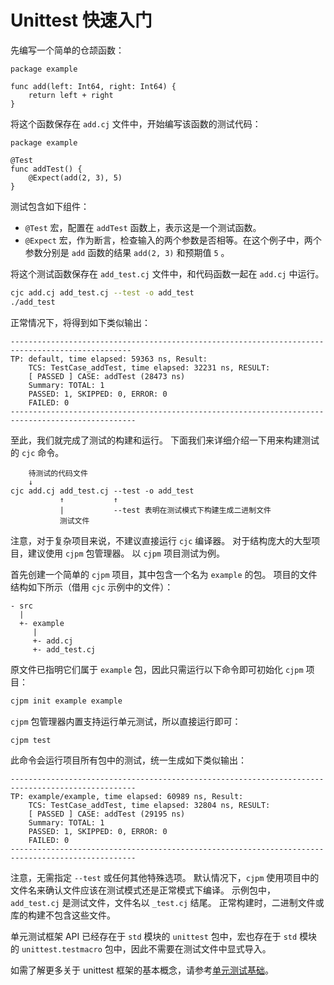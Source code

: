 # Unittest 快速入门

先编写一个简单的仓颉函数：

<!--compile-->
```cangjie
package example

func add(left: Int64, right: Int64) {
    return left + right
}
```

将这个函数保存在 `add.cj` 文件中，开始编写该函数的测试代码：

<!--compile-->
```cangjie
package example

@Test
func addTest() {
    @Expect(add(2, 3), 5)
}
```

测试包含如下组件：

- `@Test` 宏，配置在 `addTest` 函数上，表示这是一个测试函数。
- `@Expect` 宏，作为断言，检查输入的两个参数是否相等。在这个例子中，两个参数分别是 `add` 函数的结果 `add(2, 3)` 和预期值 `5` 。

将这个测试函数保存在 `add_test.cj` 文件中，和代码函数一起在 `add.cj` 中运行。

```bash
cjc add.cj add_test.cj --test -o add_test
./add_test
```

正常情况下，将得到如下类似输出：

```text
-------------------------------------------------------------------------------------------------
TP: default, time elapsed: 59363 ns, Result:
    TCS: TestCase_addTest, time elapsed: 32231 ns, RESULT:
    [ PASSED ] CASE: addTest (28473 ns)
    Summary: TOTAL: 1
    PASSED: 1, SKIPPED: 0, ERROR: 0
    FAILED: 0
--------------------------------------------------------------------------------------------------
```

至此，我们就完成了测试的构建和运行。
下面我们来详细介绍一下用来构建测试的 `cjc` 命令。

```text
    待测试的代码文件
    ↓
cjc add.cj add_test.cj --test -o add_test
           ↑           ↑
           |           --test 表明在测试模式下构建生成二进制文件
           测试文件
```

注意，对于复杂项目来说，不建议直接运行 `cjc` 编译器。
对于结构庞大的大型项目，建议使用 `cjpm` 包管理器。
以 `cjpm` 项目测试为例。

首先创建一个简单的 `cjpm` 项目，其中包含一个名为 `example` 的包。
项目的文件结构如下所示（借用 `cjc` 示例中的文件）：

```text
- src
  |
  +- example
     |
     +- add.cj
     +- add_test.cj
```

原文件已指明它们属于 `example` 包，因此只需运行以下命令即可初始化 `cjpm` 项目：

```bash
cjpm init example example
```

`cjpm` 包管理器内置支持运行单元测试，所以直接运行即可：

```bash
cjpm test
```

此命令会运行项目所有包中的测试，统一生成如下类似输出：

```text
--------------------------------------------------------------------------------------------------
TP: example/example, time elapsed: 60989 ns, Result:
    TCS: TestCase_addTest, time elapsed: 32804 ns, RESULT:
    [ PASSED ] CASE: addTest (29195 ns)
    Summary: TOTAL: 1
    PASSED: 1, SKIPPED: 0, ERROR: 0
    FAILED: 0
--------------------------------------------------------------------------------------------------
```

注意，无需指定 `--test` 或任何其他特殊选项。
默认情况下，`cjpm` 使用项目中的文件名来确认文件应该在测试模式还是正常模式下编译。
示例包中， `add_test.cj` 是测试文件，文件名以 `_test.cj` 结尾。
正常构建时，二进制文件或库的构建不包含这些文件。

单元测试框架 API 已经存在于 `std` 模块的 `unittest` 包中，宏也存在于 `std` 模块的 `unittest.testmacro` 包中，因此不需要在测试文件中显式导入。

如需了解更多关于 unittest 框架的基本概念，请参考[单元测试基础](./unittest_basics.md#unittest-基础概念及用法)。
